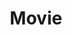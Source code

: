 ---
title: "Movie"
draft: false
terms: []
weight: 1
module:
    layout: ""
    qoutes: "# Joy and Joy"
    groups: []
    canals:
        youtube: ""
        spotify: ""
    forums:
        disqus: ""
        discord: ""
        telegram: ""
format:
    model: ""
    cover: ""
    anima: ""
    theme: ""
    datum:
        data: ""
metadata:
    index: false
    thumb: "cover.jpg"
    author: "Al Muhdil Karim"
language:
    id: ""
    en: ""
description: "Beragam teknologi dan platform perpustakaan digital hadir membawa perubahan besar dalam pengelolaan informasi modern."
---